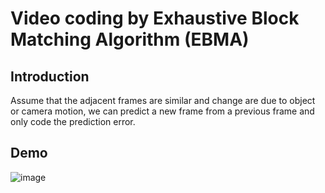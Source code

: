 # Video coding by Exhaustive Block Matching Algorithm (EBMA)
## Introduction
Assume that the adjacent frames are similar and change are due to object or camera motion, we can predict a new frame from a previous frame and only code the prediction error.

## Demo
![image](https://github.com/Lilyo/EBMA/tree/master/fig/ebma.gif)
